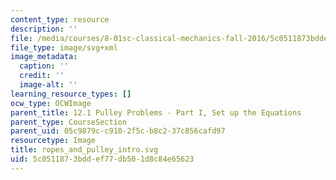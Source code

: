 ```yaml
---
content_type: resource
description: ''
file: /media/courses/8-01sc-classical-mechanics-fall-2016/5c0511873bddef77db501d8c84e65623_ropes_and_pulley_intro.svg
file_type: image/svg+xml
image_metadata:
  caption: ''
  credit: ''
  image-alt: ''
learning_resource_types: []
ocw_type: OCWImage
parent_title: 12.1 Pulley Problems - Part I, Set up the Equations
parent_type: CourseSection
parent_uid: 05c9879c-c910-2f5c-b8c2-37c856cafd97
resourcetype: Image
title: ropes_and_pulley_intro.svg
uid: 5c051187-3bdd-ef77-db50-1d8c84e65623
---
```

